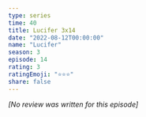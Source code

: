 ```yaml
---
type: series
time: 40
title: Lucifer 3x14
date: "2022-08-12T00:00:00"
name: "Lucifer"
season: 3
episode: 14
rating: 3
ratingEmoji: "⭐️⭐️⭐️"
share: false
---
```


_[No review was written for this episode]_
